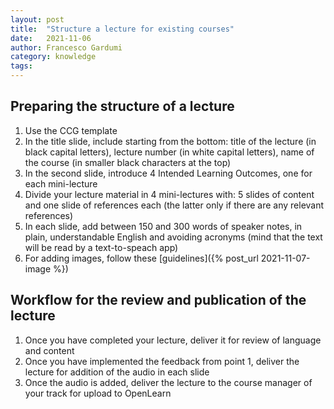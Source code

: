 ```yaml
---
layout: post
title:  "Structure a lecture for existing courses"
date:   2021-11-06
author: Francesco Gardumi
category: knowledge
tags:
---
```


## Preparing the structure of a lecture

1. Use the CCG template
2. In the title slide, include starting from the bottom: title of the lecture (in black capital letters), lecture number (in white capital letters), name of the course (in smaller black characters at the top)
3. In the second slide, introduce 4 Intended Learning Outcomes, one for each mini-lecture
4. Divide your lecture material in 4 mini-lectures with: 5 slides of content and one slide of references each (the latter only if there are any relevant references)
5. In each slide, add between 150 and 300 words of speaker notes, in plain, understandable English and avoiding acronyms (mind that the text will be read by a text-to-speach app)
6. For adding images, follow these [guidelines]({% post_url 2021-11-07-image %})

## Workflow for the review and publication of the lecture

1. Once you have completed your lecture, deliver it for review of language and content
2. Once you have implemented the feedback from point 1, deliver the lecture for addition of the audio in each slide
3. Once the audio is added, deliver the lecture to the course manager of your track for upload to OpenLearn
